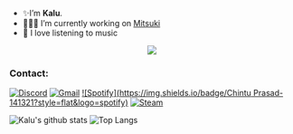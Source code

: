 
- ✨I’m <b>Kalu</b>. 
- 👨🏻‍💻 I’m currently working on [Mitsuki](https://repl.it/@Kalu0001/Mitsuki)
- 🎵 I love listening to music

<p align="center">
  <img align="center" src="https://gph.is/g/EJgkj7e">
</p>

### Contact:<br>
[![Discord](https://img.shields.io/badge/[Kalu]%237777-141321?style=flat&logo=discord)](https://discord.com)
[![Gmail](https://img.shields.io/badge/chintuprasad548@gmail.com-141321?style=flat&logo=gmail)](mailto:chintuprasad548@gmail.com)
[![Spotify](https://img.shields.io/badge/Chintu Prasad-141321?style=flat&logo=spotify)](https://open.spotify.com/user/7ga95xm438ku2j2d595kulaqs)
[![Steam](https://img.shields.io/badge/Chintuprasad548-141321?style=flat&logo=Steam&logoColor=blue)](https://steamcommunity.com/profiles/76561199085934740)



![Kalu's github stats](https://github-readme-stats.vercel.app/api?username=chintu548&count_private=true&include_all_commits=true&show_icons=true&theme=radical)
![Top Langs](https://github-readme-stats.vercel.app/api/top-langs/?username=chintu548&theme=tokyonight&langs_count=10&layout=compact)

